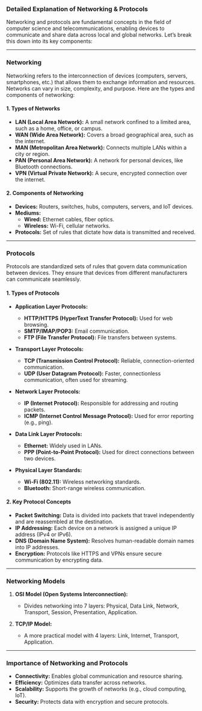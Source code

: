 ### Detailed Explanation of Networking & Protocols

Networking and protocols are fundamental concepts in the field of computer science and telecommunications, enabling devices to communicate and share data across local and global networks. Let’s break this down into its key components:

---

### **Networking**
Networking refers to the interconnection of devices (computers, servers, smartphones, etc.) that allows them to exchange information and resources. Networks can vary in size, complexity, and purpose. Here are the types and components of networking:

#### 1. **Types of Networks**
- **LAN (Local Area Network):** A small network confined to a limited area, such as a home, office, or campus.
- **WAN (Wide Area Network):** Covers a broad geographical area, such as the internet.
- **MAN (Metropolitan Area Network):** Connects multiple LANs within a city or region.
- **PAN (Personal Area Network):** A network for personal devices, like Bluetooth connections.
- **VPN (Virtual Private Network):** A secure, encrypted connection over the internet.

#### 2. **Components of Networking**
- **Devices:** Routers, switches, hubs, computers, servers, and IoT devices.
- **Mediums:** 
  - **Wired:** Ethernet cables, fiber optics.
  - **Wireless:** Wi-Fi, cellular networks.
- **Protocols:** Set of rules that dictate how data is transmitted and received.

---

### **Protocols**
Protocols are standardized sets of rules that govern data communication between devices. They ensure that devices from different manufacturers can communicate seamlessly.

#### 1. **Types of Protocols**
- **Application Layer Protocols:**
  - **HTTP/HTTPS (HyperText Transfer Protocol):** Used for web browsing.
  - **SMTP/IMAP/POP3:** Email communication.
  - **FTP (File Transfer Protocol):** File transfers between systems.

- **Transport Layer Protocols:**
  - **TCP (Transmission Control Protocol):** Reliable, connection-oriented communication.
  - **UDP (User Datagram Protocol):** Faster, connectionless communication, often used for streaming.

- **Network Layer Protocols:**
  - **IP (Internet Protocol):** Responsible for addressing and routing packets.
  - **ICMP (Internet Control Message Protocol):** Used for error reporting (e.g., ping).

- **Data Link Layer Protocols:**
  - **Ethernet:** Widely used in LANs.
  - **PPP (Point-to-Point Protocol):** Used for direct connections between two devices.

- **Physical Layer Standards:**
  - **Wi-Fi (802.11):** Wireless networking standards.
  - **Bluetooth:** Short-range wireless communication.

#### 2. **Key Protocol Concepts**
- **Packet Switching:** Data is divided into packets that travel independently and are reassembled at the destination.
- **IP Addressing:** Each device on a network is assigned a unique IP address (IPv4 or IPv6).
- **DNS (Domain Name System):** Resolves human-readable domain names into IP addresses.
- **Encryption:** Protocols like HTTPS and VPNs ensure secure communication by encrypting data.

---

### **Networking Models**
1. **OSI Model (Open Systems Interconnection):**
   - Divides networking into 7 layers: Physical, Data Link, Network, Transport, Session, Presentation, Application.

2. **TCP/IP Model:**
   - A more practical model with 4 layers: Link, Internet, Transport, Application.

---

### **Importance of Networking and Protocols**
- **Connectivity:** Enables global communication and resource sharing.
- **Efficiency:** Optimizes data transfer across networks.
- **Scalability:** Supports the growth of networks (e.g., cloud computing, IoT).
- **Security:** Protects data with encryption and secure protocols.
